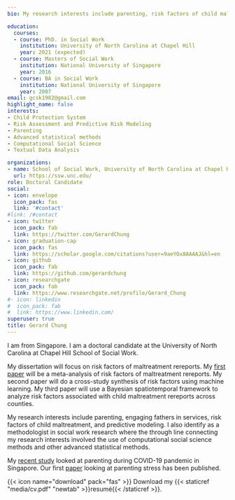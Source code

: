 ```yaml
---
bio: My research interests include parenting, risk factors of child maltreatment, predictive risk modeling, and computational socia science

education:
  courses:
  - course: PhD. in Social Work
    institution: University of North Carolina at Chapel Hill
    year: 2021 (expected)
  - course: Masters of Social Work
    institution: National University of Singapore
    year: 2016
  - course: BA in Social Work
    institution: National University of Singapore
    year: 2007
email: gcsk1982@gmail.com
highlight_name: false
interests:
- Child Protection System
- Risk Assessment and Predictive Risk Modeling
- Parenting
- Advanced statistical methods 
- Computational Social Science 
- Textual Data Analysis

organizations:
- name: School of Social Work, University of North Carolina at Chapel Hill
  url: https://ssw.unc.edu/
role: Doctoral Candidate
social:
- icon: envelope
  icon_pack: fas
  link: '#contact'
#link: /#contact 
- icon: twitter
  icon_pack: fab
  link: https://twitter.com/GerardChung
- icon: graduation-cap
  icon_pack: fas
  link: https://scholar.google.com/citations?user=9aeYOx8AAAAJ&hl=en
- icon: github
  icon_pack: fab
  link: https://github.com/gerardchung
- icon: researchgate
  icon_pack: fab
  link: https://www.researchgate.net/profile/Gerard_Chung
#- icon: linkedin
#  icon_pack: fab
#  link: https://www.linkedin.com/
superuser: true
title: Gerard Chung
---
```


I am from Singapore. I am a doctoral candidate at the University of North Carolina at Chapel Hill School of Social Work.

My dissertation will focus on risk factors of maltreatment rereports. My 
[first paper](https://gerardchung.shinyapps.io/shiny_metaanalysis_effects/) will be a meta-analysis of risk factors of maltreatment rereports. My second paper will do a cross-study synthesis of risk factors using machine learning. My third paper will use a Bayesian spatiotemporal framework to analyze risk factors associated with child maltreatment rereports across counties. 

My research interests include parenting, engaging fathers in services, risk factors of child maltreatment, and predictive modeling. I also identify as a methodologist in social work research where the through line connecting my research interests involved the use of computational social science methods and other advanced statistical methods.

My [recent study](http://sgcovidparenting.mystrikingly.com/) looked at parenting during COVID-19 pandemic in Singapore. Our first [paper](https://doi.org/10.1007/s10896-020-00200-1) looking at parenting stress has been published. 

{{< icon name="download" pack="fas" >}} Download my {{< staticref "media/cv.pdf" "newtab" >}}resumé{{< /staticref >}}.
